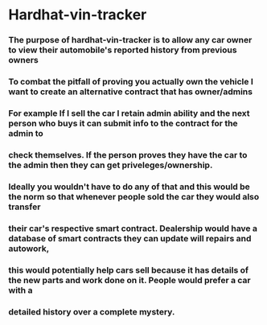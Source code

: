 # Hardhat-vin-tracker

### The purpose of hardhat-vin-tracker is to allow any car owner to view their automobile's reported history from previous owners

### To combat the pitfall of proving you actually own the vehicle I want to create an alternative contract that has owner/admins

### For example If I sell the car I retain admin ability and the next person who buys it can submit info to the contract for the admin to

### check themselves. If the person proves they have the car to the admin then they can get priveleges/ownership.

### Ideally you wouldn't have to do any of that and this would be the norm so that whenever people sold the car they would also transfer

### their car's respective smart contract. Dealership would have a database of smart contracts they can update will repairs and autowork,

### this would potentially help cars sell because it has details of the new parts and work done on it. People would prefer a car with a

### detailed history over a complete mystery.
